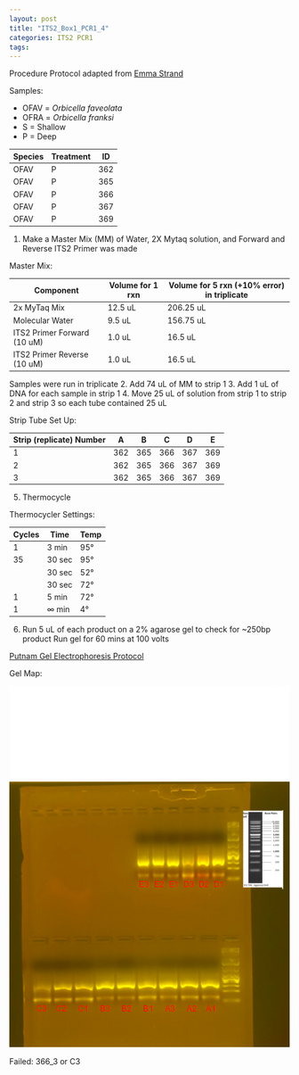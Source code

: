 ```yaml
---
layout: post
title: "ITS2_Box1_PCR1_4"
categories: ITS2 PCR1
tags:
---
```



Procedure
Protocol adapted from [Emma Strand](https://emmastrand.github.io/EmmaStrand_Notebook/16s,-ITS2,-23s-PCR-Protocol-Testing/)

Samples:
- OFAV = *Orbicella faveolata*
- OFRA = *Orbicella franksi*
- S = Shallow
- P = Deep

| Species | Treatment | ID   |
|---------|-----------|------|
| OFAV    | P         | 362  |
| OFAV    | P         | 365  |
| OFAV    | P         | 366  |
| OFAV    | P         | 367  |
| OFAV    | P         | 369  |

1. Make a Master Mix (MM) of Water, 2X Mytaq solution, and Forward and Reverse ITS2 Primer was made

Master Mix:

| Component                   | Volume for 1 rxn  |  Volume for 5 rxn (+10% error) in triplicate |
|-----------------------------|-------------------|---------------------------------------------|
| 2x MyTaq Mix                | 12.5 uL           | 206.25 uL                                   |
| Molecular Water             | 9.5 uL            | 156.75 uL                                   |
| ITS2 Primer Forward (10 uM) | 1.0 uL            | 16.5 uL                                     |
| ITS2 Primer Reverse (10 uM) | 1.0 uL            | 16.5 uL                                     |

Samples were run in triplicate
2. Add 74 uL of MM to strip 1
3. Add 1 uL of DNA for each sample in strip 1
4. Move 25 uL of solution from strip 1 to strip 2 and strip 3 so each tube contained 25 uL

Strip Tube Set Up:

| Strip (replicate) Number | A   | B   | C   | D   | E   |
|--------------------------|-----|-----|-----|-----|-----|
| 1                        | 362 | 365 | 366 | 367 | 369 |
| 2                        | 362 | 365 | 366 | 367 | 369 |
| 3                        | 362 | 365 | 366 | 367 | 369 |


5. Thermocycle

Thermocycler Settings:

| Cycles | Time   | Temp |
|--------|--------|------|
| 1 	   | 3 min  | 95°  |
| 35     | 30 sec | 95°  |
|        | 30 sec | 52°  |
|        | 30 sec | 72°  |
| 1      | 5 min  | 72°  |
| 1      | ∞ min  | 4°   |

6. Run 5 uL of each product on a 2% agarose gel to check for ~250bp product
   Run gel for 60 mins at 100 volts

[Putnam Gel Electrophoresis Protocol](https://emmastrand.github.io/EmmaStrand_Notebook/Gel-Electrophoresis-Protocol/)


Gel Map:

![](https://raw.githubusercontent.com/wdunster/WDPrada_Lab_Notebook/master/images/ITS2_Gel4.png)

Failed: 366_3 or C3
